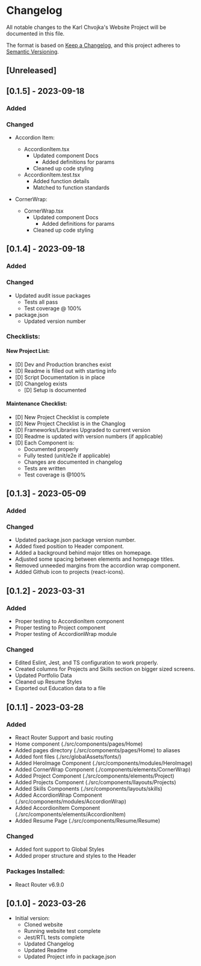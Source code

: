 # Changelog
All notable changes to the Karl Chvojka's Website Project will be documented in this file.

The format is based on [Keep a Changelog](https://keepachangelog.com/en/1.0.0/),
and this project adheres to [Semantic Versioning](https://semver.org/spec/v2.0.0.html).

## [Unreleased]

## [0.1.5] - 2023-09-18
### Added
### Changed
- Accordion Item:
  - AccordionItem.tsx
    - Updated component Docs
      - Added definitions for params
    - Cleaned up code styling
  - AccordionItem.test.tsx
    - Added function details
    - Matched to function standards

- CornerWrap:
  - CornerWrap.tsx
    - Updated component Docs
      - Added definitions for params
    - Cleaned up code styling

## [0.1.4] - 2023-09-18
### Added
### Changed
  - Updated audit issue packages
    - Tests all pass
    - Test coverage @ 100%
  - package.json
    - Updated version number

### Checklists:
#### New Project List:
- [D] Dev and Production branches exist
- [D] Readme is filled out with starting info
- [D] Script Documentation is in place
- [D] Changelog exists
  - [D] Setup is documented

#### Maintenance Checklist:
- [D] New Project Checklist is complete
- [D] New Project Checklist is in the Changlog
- [D] Frameworks/Libraries Upgraded to current version
- [D] Readme is updated with version numbers (if applicable)
- [D] Each Component is:
  - Documented properly
  - Fully tested (unit/e2e if applicable)
  - Changes are documented in changelog
  - Tests are written
  - Test coverage is @100%


## [0.1.3] - 2023-05-09

### Added
### Changed
  - Updated package.json package version number.
  - Added fixed position to Header component.
  - Added a background behind major titles on homepage.
  - Adjusted some spacing between elements and homepage titles.
  - Removed unneeded margins from the accordion wrap component.
  - Added Github icon to projects (react-icons).

## [0.1.2] - 2023-03-31

### Added
  - Proper testing to AccordionItem component
  - Proper testing to Project component
  - Proper testing of AccordionWrap module

### Changed
  - Edited Eslint, Jest, and TS configuration to work properly.
  - Created columns for Projects and Skills section on bigger sized screens.
  - Updated Portfolio Data
  - Cleaned up Resume Styles
  - Exported out Education data to a file

## [0.1.1] - 2023-03-28

### Added
- React Router Support and basic routing
- Home component (./src/components/pages/Home)
- Added pages directory (./src/components/pages/Home) to aliases
- Added font files (./src/globalAssets/fonts/)
- Added HeroImage Component (./src/components/modules/HeroImage)
- Added CornerWrap Component (./components/elements/CornerWrap)
- Added Project Component (./src/components/elements/Project)
- Added Projects Component (./src/components/llayouts/Projects)
- Added Skills Components (./src/components/layouts/skills)
- Added AccordionWrap Component (./src/components/modules/AccordionWrap)
- Added AccordionItem Component (./src/components/elements/AccordionItem)
- Added Resume Page (./src/components/Resume/Resume)
  
### Changed
- Added font support to Global Styles
- Added proper structure and styles to the Header

### Packages Installed:
- React Router v6.9.0

## [0.1.0] - 2023-03-26
- Initial version:
  - Cloned website
  - Running website test complete
  - Jest/RTL tests complete
  - Updated Changelog
  - Updated Readme
  - Updated Project info in package.json